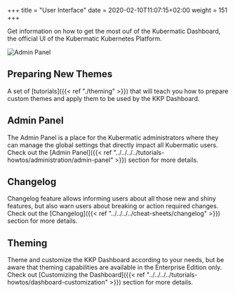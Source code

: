 +++
title = "User Interface"
date = 2020-02-10T11:07:15+02:00
weight = 151
+++

Get information on how to get the most ouf of the Kubermatic Dashboard, the official UI of the Kubermatic Kubernetes Platform.

![Admin Panel](@/images/ui/dashboard.png?height=400px&classes=shadow,border "Kubermatic Dashboard")

## Preparing New Themes
A set of [tutorials]({{< ref "./theming" >}}) that will teach you how to prepare custom themes and apply
them to be used by the KKP Dashboard.

## Admin Panel
The Admin Panel is a place for the Kubermatic administrators where they can manage the global settings that directly
impact all Kubermatic users. Check out the
[Admin Panel]({{< ref "../../../../tutorials-howtos/administration/admin-panel" >}}) section for more details.

## Changelog
Changelog feature allows informing users about all those new and shiny features, but also warn users about breaking
or action required changes. Check out the
[Changelog]({{< ref "../../../../cheat-sheets/changelog" >}}) section for more details.

## Theming
Theme and customize the KKP Dashboard according to your needs, but be aware that theming capabilities are available in
the Enterprise Edition only. Check out
[Customizing the Dashboard]({{< ref "../../../../tutorials-howtos/dashboard-customization" >}}) section
for more details.
